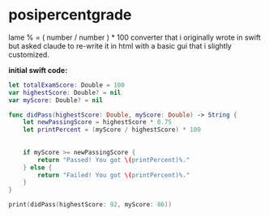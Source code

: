 # posipercentgrade

lame % = ( number / number ) * 100 converter that i originally wrote in swift but asked claude to re-write it in html with a basic gui that i slightly customized.

**initial swift code:**

```swift
let totalExamScore: Double = 100
var highestScore: Double? = nil
var myScore: Double? = nil

func didPass(highestScore: Double, myScore: Double) -> String {
    let newPassingScore = highestScore * 0.75
    let printPercent = (myScore / highestScore) * 100
    
    
    if myScore >= newPassingScore {
        return "Passed! You got \(printPercent)%."
    } else {
        return "Failed! You got \(printPercent)%."
    }
}

print(didPass(highestScore: 92, myScore: 86))
```
